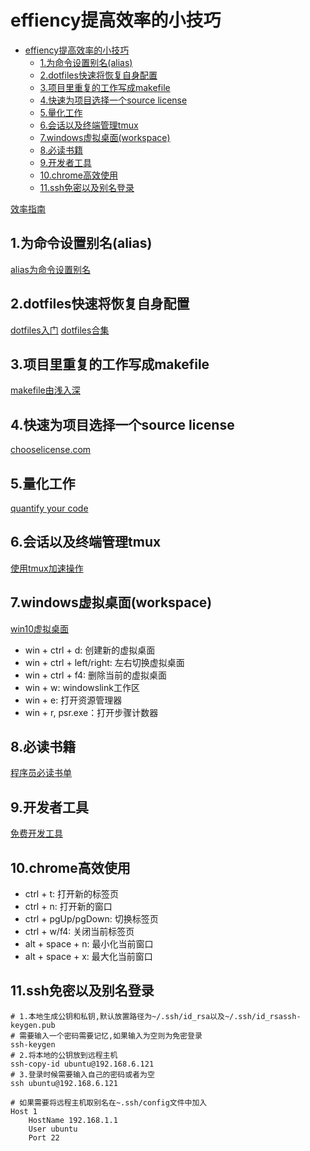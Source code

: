 # effiency提高效率的小技巧

<!-- TOC -->

- [effiency提高效率的小技巧](#effiency%e6%8f%90%e9%ab%98%e6%95%88%e7%8e%87%e7%9a%84%e5%b0%8f%e6%8a%80%e5%b7%a7)
  - [1.为命令设置别名(alias)](#1%e4%b8%ba%e5%91%bd%e4%bb%a4%e8%ae%be%e7%bd%ae%e5%88%ab%e5%90%8dalias)
  - [2.dotfiles快速将恢复自身配置](#2dotfiles%e5%bf%ab%e9%80%9f%e5%b0%86%e6%81%a2%e5%a4%8d%e8%87%aa%e8%ba%ab%e9%85%8d%e7%bd%ae)
  - [3.项目里重复的工作写成makefile](#3%e9%a1%b9%e7%9b%ae%e9%87%8c%e9%87%8d%e5%a4%8d%e7%9a%84%e5%b7%a5%e4%bd%9c%e5%86%99%e6%88%90makefile)
  - [4.快速为项目选择一个source license](#4%e5%bf%ab%e9%80%9f%e4%b8%ba%e9%a1%b9%e7%9b%ae%e9%80%89%e6%8b%a9%e4%b8%80%e4%b8%aasource-license)
  - [5.量化工作](#5%e9%87%8f%e5%8c%96%e5%b7%a5%e4%bd%9c)
  - [6.会话以及终端管理tmux](#6%e4%bc%9a%e8%af%9d%e4%bb%a5%e5%8f%8a%e7%bb%88%e7%ab%af%e7%ae%a1%e7%90%86tmux)
  - [7.windows虚拟桌面(workspace)](#7windows%e8%99%9a%e6%8b%9f%e6%a1%8c%e9%9d%a2workspace)
  - [8.必读书籍](#8%e5%bf%85%e8%af%bb%e4%b9%a6%e7%b1%8d)
  - [9.开发者工具](#9%e5%bc%80%e5%8f%91%e8%80%85%e5%b7%a5%e5%85%b7)
  - [10.chrome高效使用](#10chrome%e9%ab%98%e6%95%88%e4%bd%bf%e7%94%a8)
  - [11.ssh免密以及别名登录](#11ssh%e5%85%8d%e5%af%86%e4%bb%a5%e5%8f%8a%e5%88%ab%e5%90%8d%e7%99%bb%e5%bd%95)

<!-- /TOC -->

[效率指南](https://leohxj.gitbooks.io/a-programmer-prepares/effciency/coder-guide.html)

## 1.为命令设置别名(alias)

[alias为命令设置别名](https://blog.csdn.net/doiido/article/details/43762791)

## 2.dotfiles快速将恢复自身配置

[dotfiles入门](https://luolei.org/dotfiles-tutorial/)
[dotfiles合集](http://dotfiles.github.io/)

## 3.项目里重复的工作写成makefile

[makefile由浅入深](https://zhuanlan.zhihu.com/p/47390641)

## 4.快速为项目选择一个source license

[chooselicense.com](https://choosealicense.com)

## 5.量化工作

[quantify your code](https://blog.newrelic.com/culture/quantify-your-code/)

## 6.会话以及终端管理tmux

[使用tmux加速操作](http://cenalulu.github.io/linux/tmux/)

## 7.windows虚拟桌面(workspace)

[win10虚拟桌面](https://sspai.com/post/45594)

- win + ctrl + d: 创建新的虚拟桌面
- win + ctrl + left/right: 左右切换虚拟桌面
- win + ctrl + f4: 删除当前的虚拟桌面
- win + w: windowslink工作区
- win + e: 打开资源管理器
- win + r, psr.exe：打开步骤计数器

## 8.必读书籍

[程序员必读书单](http://lucida.me/blog/developer-reading-list/)

## 9.开发者工具

[免费开发工具](https://github.com/ripienaar/free-for-dev)

## 10.chrome高效使用

- ctrl + t: 打开新的标签页
- ctrl + n: 打开新的窗口
- ctrl + pgUp/pgDown: 切换标签页
- ctrl + w/f4: 关闭当前标签页
- alt + space + n: 最小化当前窗口
- alt + space + x: 最大化当前窗口

## 11.ssh免密以及别名登录

```shell
# 1.本地生成公钥和私钥,默认放置路径为~/.ssh/id_rsa以及~/.ssh/id_rsassh-keygen.pub
# 需要输入一个密码需要记忆,如果输入为空则为免密登录
ssh-keygen
# 2.将本地的公钥放到远程主机
ssh-copy-id ubuntu@192.168.6.121
# 3.登录时候需要输入自己的密码或者为空
ssh ubuntu@192.168.6.121

# 如果需要将远程主机取别名在~.ssh/config文件中加入
Host 1
    HostName 192.168.1.1
    User ubuntu
    Port 22
```
